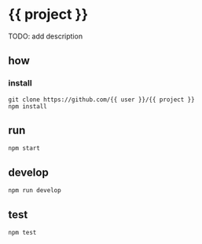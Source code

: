 # {{ project }}

TODO: add description

## how

### install

```
git clone https://github.com/{{ user }}/{{ project }}
npm install
```

## run

```
npm start
```

## develop

```
npm run develop
```

## test

```
npm test
```
